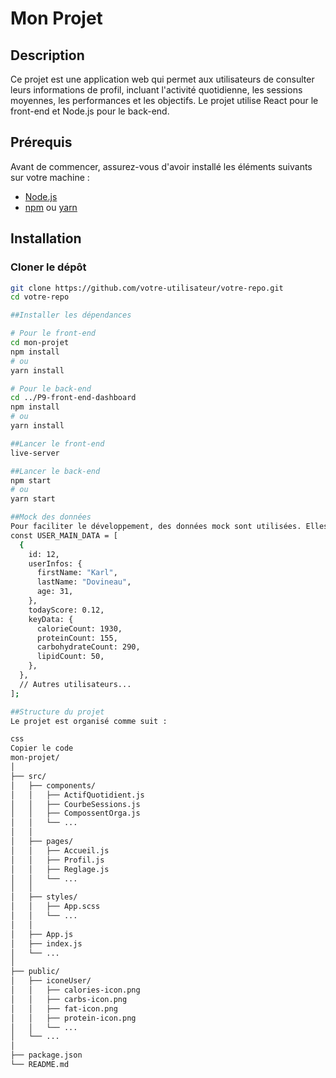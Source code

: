 # Mon Projet

## Description
Ce projet est une application web qui permet aux utilisateurs de consulter leurs informations de profil, incluant l'activité quotidienne, les sessions moyennes, les performances et les objectifs. Le projet utilise React pour le front-end et Node.js pour le back-end.

## Prérequis
Avant de commencer, assurez-vous d'avoir installé les éléments suivants sur votre machine :
- [Node.js](https://nodejs.org/en/)
- [npm](https://www.npmjs.com/) ou [yarn](https://yarnpkg.com/)

## Installation

### Cloner le dépôt
```bash
git clone https://github.com/votre-utilisateur/votre-repo.git
cd votre-repo

##Installer les dépendances

# Pour le front-end
cd mon-projet
npm install
# ou
yarn install

# Pour le back-end
cd ../P9-front-end-dashboard
npm install
# ou
yarn install

##Lancer le front-end
live-server

##Lancer le back-end
npm start
# ou
yarn start

##Mock des données
Pour faciliter le développement, des données mock sont utilisées. Elles sont définies dans le fichier mockData.js 
const USER_MAIN_DATA = [
  {
    id: 12,
    userInfos: {
      firstName: "Karl",
      lastName: "Dovineau",
      age: 31,
    },
    todayScore: 0.12,
    keyData: {
      calorieCount: 1930,
      proteinCount: 155,
      carbohydrateCount: 290,
      lipidCount: 50,
    },
  },
  // Autres utilisateurs...
];

##Structure du projet
Le projet est organisé comme suit :

css
Copier le code
mon-projet/
│
├── src/
│   ├── components/
│   │   ├── ActifQuotidient.js
│   │   ├── CourbeSessions.js
│   │   ├── CompossentOrga.js
│   │   └── ...
│   │
│   ├── pages/
│   │   ├── Accueil.js
│   │   ├── Profil.js
│   │   ├── Reglage.js
│   │   └── ...
│   │
│   ├── styles/
│   │   ├── App.scss
│   │   └── ...
│   │
│   ├── App.js
│   ├── index.js
│   └── ...
│
├── public/
│   ├── iconeUser/
│   │   ├── calories-icon.png
│   │   ├── carbs-icon.png
│   │   ├── fat-icon.png
│   │   ├── protein-icon.png
│   │   └── ...
│   └── ...
│
├── package.json
└── README.md


